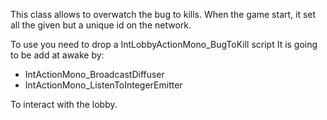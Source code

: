 This class allows to overwatch the bug to kills.
When the game start, it set all the given but a unique id on the network.

To use you need to drop a IntLobbyActionMono_BugToKill script
It is going to be add at awake by:
- IntActionMono_BroadcastDiffuser
- IntActionMono_ListenToIntegerEmitter

To interact with the lobby.